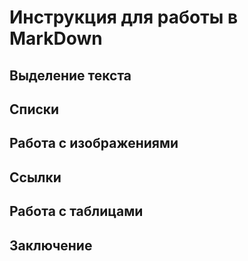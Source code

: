 # Инструкция для работы в MarkDown

## Выделение текста

## Списки

## Работа с изображениями

## Ссылки

## Работа с таблицами

## Заключение
